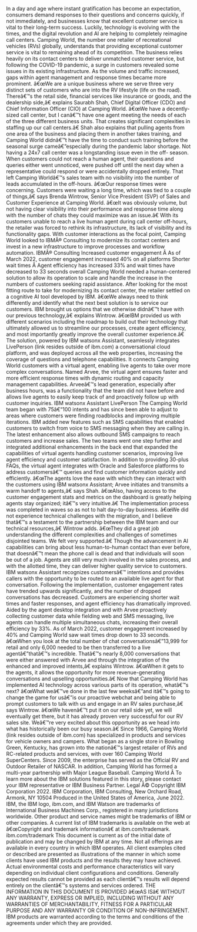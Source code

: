 ﻿In a day and age where instant gratification has become an expectation, consumers demand responses to their questions and concerns quickly, if not immediately, and businesses know that excellent customer service is vital to their long-term success. Luckily, technology is evolving with the times, and the digital revolution and AI are helping to completely reimagine call centers. Camping World, the number one retailer of recreational vehicles (RVs) globally, understands that providing exceptional customer service is vital to remaining ahead of its competition. The business relies heavily on its contact centers to deliver unmatched customer service, but following the COVID-19 pandemic, a surge in customers revealed some issues in its existing infrastructure. As the volume and traffic increased, gaps within agent management and response times became more prominent. â€œWe are a unique business where we serve three very distinct sets of customers who are into the RV lifestyle (life on the road). Thereâ€™s the retail side, financial services like insurance or goods, and the dealership side,â€ explains Saurabh Shah, Chief Digital Officer (CDO) and Chief Information Officer (CIO) at Camping World. â€œWe have a decently-sized call center, but I canâ€™t have one agent meeting the needs of each of the three different business units. That creates significant complexities in staffing up our call centers.â€ Shah also explains that pulling agents from one area of the business and placing them in another takes training, and Camping World didnâ€™t have the time to conduct such training before the seasonal surge cameâ€”especially during the pandemic labor shortage. Not having a 24x7 call center was a longstanding issue even in the off- season. When customers could not reach a human agent, their questions and queries either went unnoticed, were pushed off until the next day when a representative could respond or were accidentally dropped entirely. That left Camping Worldâ€™s sales team with no visibility into the number of leads accumulated in the off-hours. â€œOur response times were concerning. Customers were waiting a long time, which was tied to a couple of things,â€ says Brenda Wintrow, Senior Vice President (SVP) of Sales and Customer Experience at Camping World. â€œIt was obviously volume, but not having clear visibility into their performance and response time along with the number of chats they could maximize was an issue.â€ With its customers unable to reach a live human agent during call center off-hours, the retailer was forced to rethink its infrastructure, its lack of visibility and its functionality gaps. With customer interactions as the focal point, Camping World looked to IBMÂ® Consulting to modernize its contact centers and invest in a new infrastructure to improve processes and workflow automation. IBMÂ® Consulting Increased customer engagement Â  As of March 2022, customer engagement increased 40% on all platforms Shorter wait times Â  Agent efficiency has increased 33% and wait times have decreased to 33 seconds overall Camping World needed a human-centered solution to allow its operation to scale and handle the increase in the numbers of customers seeking rapid assistance. After looking for the most fitting route to take for modernizing its contact center, the retailer settled on a cognitive AI tool developed by IBM. â€œWe always need to think differently and identify what the next best solution is to service our customers. IBM brought us options that we otherwise didnâ€™t have with our previous technology,â€ explains Wintrow. â€œIBM provided us with different scenarios including the roadmap to build out their technology that ultimately allowed us to streamline our processes, create agent efficiency, and most importantly greatly improve the overall customer experience.â€ The solution, powered by IBM watsonx Assistant, seamlessly integrates LivePerson (link resides outside of ibm.com) a conversational cloud platform, and was deployed across all the web properties, increasing the coverage of questions and telephone capabilities. It connects Camping World customers with a virtual agent, enabling live agents to take over more complex conversations. Named Arvee, the virtual agent ensures faster and more efficient response times with dynamic routing and capacity management capabilities. Arveeâ€™s lead generation, especially after business hours, was a functionality that the team did not have before and allows live agents to easily keep track of and proactively follow up with customer inquiries. IBM watsonx Assistant LivePerson The Camping World team began with 75â€“100 intents and has since been able to adjust to areas where customers were finding roadblocks and improving multiple iterations. IBM added new features such as SMS capabilities that enabled customers to switch from voice to SMS messaging when they are calling in. The latest enhancement also allows outbound SMS campaigns to reach customers and increase sales. The two teams went one step further and integrated additional enhancements in the back end that expanded the capabilities of virtual agents handling customer scenarios, improving live agent efficiency and customer satisfaction. In addition to providing 30-plus FAQs, the virtual agent integrates with Oracle and Salesforce platforms to address customersâ€™ queries and find customer information quickly and efficiently. â€œThe agents love the ease with which they can interact with the customers using IBM watsonx Assistant; Arvee initiates and transmits a warm handoff to agents,â€ says Shah. â€œAlso, having access to the customer engagement stats and metrics on the dashboard is greatly helping agents stay organized; itâ€™s very intuitive.â€ The implementation process was completed in waves so as not to halt day-to-day business. â€œWe did not experience technical challenges with the migration, and I believe thatâ€™s a testament to the partnership between the IBM team and our technical resources,â€ Wintrow adds. â€œThey did a great job understanding the different complexities and challenges of sometimes disjointed teams. We felt very supported.â€ Though the advancement in AI capabilities can bring about less human-to-human contact than ever before, that doesnâ€™t mean the phone call is dead and that individuals will soon be out of a job. Agents are still very much involved in the sales process, and with the allotted time, they can deliver higher quality service to customers. IBM watsonx Assistant recognizes customersâ€™ intentions and provides callers with the opportunity to be routed to an available live agent for that conversation. Following the implementation, customer engagement rates have trended upwards significantly, and the number of dropped conversations has decreased. Customers are experiencing shorter wait times and faster responses, and agent efficiency has dramatically improved. Aided by the agent desktop integration and with Arvee proactively collecting customer data while fielding web and SMS messaging, live agents can handle multiple simultaneous chats, increasing their overall efficiency by 33%. As of March 2022, customer engagement increased by 40% and Camping World saw wait times drop down to 33 seconds. â€œWhen you look at the total number of chat conversationsâ€”13,999 for retail and only 6,000 needed to be then transferred to a live agentâ€”thatâ€™s incredible. Thatâ€™s nearly 8,000 conversations that were either answered with Arvee and through the integration of the enhanced and improved intents,â€ explains Wintrow. â€œWhen it gets to the agents, it allows the opportunity for more revenue-generating conversations and upselling opportunities.â€ Now that Camping World has implemented AI technology across various parts of its operation, whatâ€™s next? â€œWhat weâ€™ve done in the last few weeksâ€”and itâ€™s going to change the game for usâ€”is our proactive webchat and being able to prompt customers to talk with us and engage in an RV sales purchase,â€ says Wintrow. â€œWe havenâ€™t put it on our retail side yet, we will eventually get there, but it has already proven very successful for our RV sales site. Weâ€™re very excited about this opportunity as we head into what has historically been our busy season.â€ Since 1966, Camping World (link resides outside of ibm.com) has specialized in products and services for vehicle owners and campers. What began as a single store in Bowling Green, Kentucky, has grown into the nationâ€™s largest retailer of RVs and RC-related products and services, with over 160 Camping World SuperCenters. Since 2009, the enterprise has served as the Official RV and Outdoor Retailer of NASCAR. In addition, Camping World has formed a multi-year partnership with Major League Baseball. Camping World Â To learn more about the IBM solutions featured in this story, please contact your IBM representative or IBM Business Partner. Legal Â© Copyright IBM Corporation 2022. IBM Corporation, IBM Consulting, New Orchard Road, Armonk, NY 10504 Produced in the United States of America, June 2022. IBM, the IBM logo, ibm.com, and IBM Watson are trademarks of International Business Machines Corp., registered in many jurisdictions worldwide. Other product and service names might be trademarks of IBM or other companies. A current list of IBM trademarks is available on the web at â€œCopyright and trademark informationâ€ at ibm.com/trademark. ibm.com/trademark This document is current as of the initial date of publication and may be changed by IBM at any time. Not all offerings are available in every country in which IBM operates. All client examples cited or described are presented as illustrations of the manner in which some clients have used IBM products and the results they may have achieved. Actual environmental costs and performance characteristics will vary depending on individual client configurations and conditions. Generally expected results cannot be provided as each clientâ€™s results will depend entirely on the clientâ€™s systems and services ordered. THE INFORMATION IN THIS DOCUMENT IS PROVIDED â€œAS ISâ€ WITHOUT ANY WARRANTY, EXPRESS OR IMPLIED, INCLUDING WITHOUT ANY WARRANTIES OF MERCHANTABILITY, FITNESS FOR A PARTICULAR PURPOSE AND ANY WARRANTY OR CONDITION OF NON-INFRINGEMENT. IBM products are warranted according to the terms and conditions of the agreements under which they are provided.
